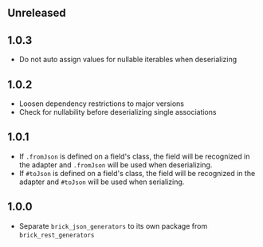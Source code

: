 ## Unreleased

## 1.0.3

* Do not auto assign values for nullable iterables when deserializing

## 1.0.2

* Loosen dependency restrictions to major versions
* Check for nullability before deserializing single associations

## 1.0.1

* If `.fromJson` is defined on a field's class, the field will be recognized in the adapter and `.fromJson` will be used when deserializing.
* If `#toJson` is defined on a field's class, the field will be recognized in the adapter and `#toJson` will be used when serializing.

## 1.0.0

* Separate `brick_json_generators` to its own package from `brick_rest_generators`
